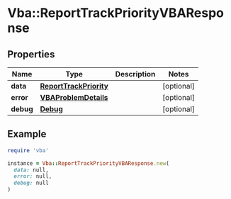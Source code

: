 # Vba::ReportTrackPriorityVBAResponse

## Properties

| Name | Type | Description | Notes |
| ---- | ---- | ----------- | ----- |
| **data** | [**ReportTrackPriority**](ReportTrackPriority.md) |  | [optional] |
| **error** | [**VBAProblemDetails**](VBAProblemDetails.md) |  | [optional] |
| **debug** | [**Debug**](Debug.md) |  | [optional] |

## Example

```ruby
require 'vba'

instance = Vba::ReportTrackPriorityVBAResponse.new(
  data: null,
  error: null,
  debug: null
)
```

